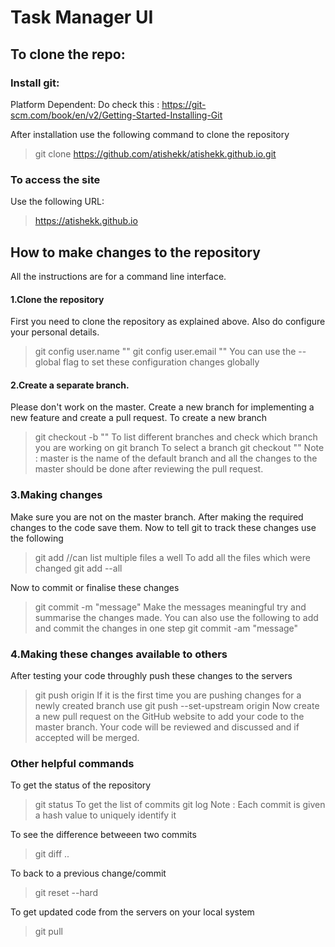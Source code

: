# Task Manager UI

## To clone the repo:
### Install git:
Platform Dependent:
Do check this : https://git-scm.com/book/en/v2/Getting-Started-Installing-Git

After installation use the following command to clone the repository
> git clone https://github.com/atishekk/atishekk.github.io.git

### To access the site
Use the following URL:
> https://atishekk.github.io

## How to make changes to the repository
All the instructions are for a command line interface.

#### 1.Clone the repository
First you need to clone the repository as explained above. Also do configure your personal details.
> git config user.name "<Name>"
> git config user.email "<email>"
You can use the --global flag to set these configuration changes globally

#### 2.Create a separate branch.
Please don't work on the master. Create a new branch for implementing a new feature and create a pull request.
To create a new branch
> git checkout -b "<branch name>"
To list different branches and check which branch you are working on
> git branch
To select a branch
> git checkout "<branch name>"
Note : master is the name of the default branch and all the changes to the master should be done after reviewing the pull request.

### 3.Making changes
Make sure you are not on the master branch.
After making the required changes to the code save them. Now to tell git to track these changes use the following
> git add <filename>    //can list multiple files a well
To add all the files which were changed
> git add --all

Now to commit or finalise these changes
> git commit -m "message"
Make the messages meaningful try and summarise the changes made.
You can also use the following to add and commit the changes in one step
> git commit -am "message"

### 4.Making these changes available to others
After testing your code throughly push these changes to the servers
> git push origin <branch name>
If it is the first time you are pushing changes for a newly created branch use
> git push --set-upstream origin <branch name>
Now create a new pull request on the GitHub website to add your code to the master branch. Your code will be reviewed and discussed and if accepted will be merged.

### Other helpful commands
To get the status of the repository
> git status
To get the list of commits
> git log
Note : Each commit is given a hash value to uniquely identify it

To see the difference betweeen two commits
> git diff <old commit hash>..<new commit hash>

To back to a previous change/commit
> git reset --hard <commit hash>

To get updated code from the servers on your local system
> git pull
